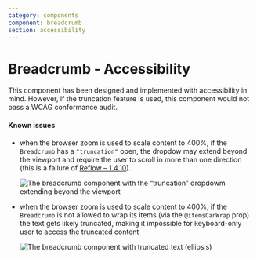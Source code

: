 ```yaml
---
category: components
component: breadcrumb
section: accessibility
---
```


# Breadcrumb - Accessibility

This component has been designed and implemented with accessibility in mind. However, if the truncation feature is used, this component would not pass a WCAG conformance audit.

#### Known issues

*   when the browser zoom is used to scale content to 400%, if the `Breadcrumb` has a `"truncation"` open, the dropdow may extend beyond the viewport and require the user to scroll in more than one direction (this is a failure of [Reflow – 1.4.10](https://www.w3.org/WAI/WCAG21/Understanding/reflow.html)).
    
    ![The breadcrumb component with the “truncation” dropdowm extending beyond the viewport](/assets/images/breadcrumb-known-issue-truncation-outside-viewport.png)
*   when the browser zoom is used to scale content to 400%, if the `Breadcrumb` is not allowed to wrap its items (via the `@itemsCanWrap` prop) the text gets likely truncated, making it impossible for keyboard-only user to access the truncated content
    
    ![The breadcrumb component with truncated text (ellipsis)](/assets/images/breadcrumb-known-issue-truncated-text.png)